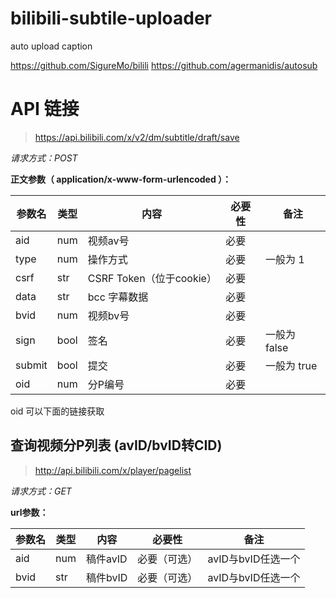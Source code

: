 # bilibili-subtile-uploader
auto upload caption


https://github.com/SigureMo/bilili
https://github.com/agermanidis/autosub

# API 链接

> https://api.bilibili.com/x/v2/dm/subtitle/draft/save

*请求方式：POST*

**正文参数（ application/x-www-form-urlencoded ）：**

| 参数名 | 类型   | 内容                    | 必要性 | 备注              |
| ------ | ----  | ----------------------- | ------ | ----------------- |
| aid     | num  | 视频av号                 | 必要   |                   |
| type   | num   | 操作方式                 | 必要   | 一般为 1          |
| csrf   | str   | CSRF Token（位于cookie） | 必要   |                   |
| data   | str   | bcc 字幕数据             | 必要   |                   |
| bvid   | num   | 视频bv号                 | 必要   |                   |
| sign   | bool  | 签名                     | 必要   |   一般为 false    |
| submit | bool  | 提交                     | 必要   |   一般为 true     |
| oid    | num   | 分P编号                  | 必要   |                   |


oid 可以下面的链接获取

## 查询视频分P列表  (avID/bvID转CID)

> http://api.bilibili.com/x/player/pagelist

*请求方式：GET*

**url参数：**

| 参数名 | 类型 | 内容     | 必要性       | 备注               |
| ------ | ---- | -------- | ------------ | ------------------ |
| aid    | num  | 稿件avID | 必要（可选） | avID与bvID任选一个 |
| bvid   | str  | 稿件bvID | 必要（可选） | avID与bvID任选一个 |
